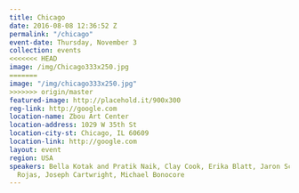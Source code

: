 ```yaml
---
title: Chicago
date: 2016-08-08 12:36:52 Z
permalink: "/chicago"
event-date: Thursday, November 3
collection: events
<<<<<<< HEAD
image: /img/Chicago333x250.jpg
=======
image: "/img/chicago333x250.jpg"
>>>>>>> origin/master
featured-image: http://placehold.it/900x300
reg-link: http://google.com
location-name: Zbou Art Center
location-address: 1029 W 35th St
location-city-st: Chicago, IL 60609
location-link: http://google.com
layout: event
region: USA
speakers: Bella Kotak and Pratik Naik, Clay Cook, Erika Blatt, Jaron Schneider, Jeff
  Rojas, Joseph Cartwright, Michael Bonocore
---
```



